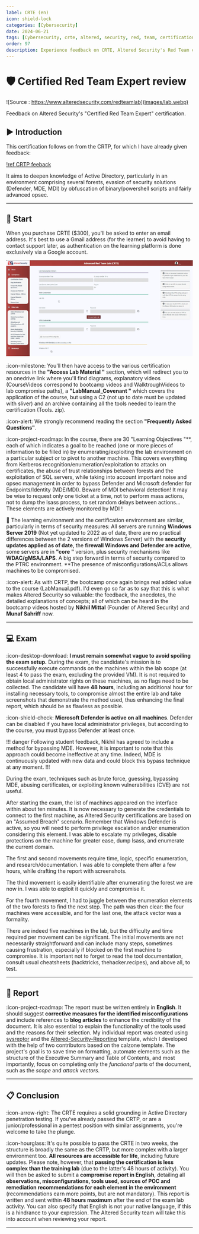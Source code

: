 ```yaml
---
label: CRTE (en)
icon: shield-lock
categories: [Cybersecurity]
date: 2024-06-21
tags: [Cybersecurity, crte, altered, security, red, team, certification]
order: 97
description: Experience feedback on CRTE, Altered Security's Red Team certification in an Active Directory environment.
---
```


# 🛡️ Certified Red Team Expert review

![Source : https://www.alteredsecurity.com/redteamlab](images/lab.webp)

Feedback on Altered Security's "Certified Red Team Expert" certification.

## ▶️ Introduction

This certification follows on from the CRTP, for which I have already given feedback:

[!ref CRTP feeback](https://docs.contactit.fr/certifications/crtp/en/)

It aims to deepen knowledge of Active Directory, particularly in an environment comprising several forests, evasion of security solutions (Defender, MDE, MDI) by obfuscation of binary/powershell scripts and fairly advanced opsec.

---

## 📕 Start

When you purchase CRTE ($300), you'll be asked to enter an email address. It's best to use a Gmail address (for the learner) to avoid having to contact support later, as authentication on the learning platform is done exclusively via a Google account.  

![Altered Security learning platform interface](images/interface.webp)

:icon-milestone: You'll then have access to the various certification resources in the **"Access Lab Material "** section, which will redirect you to an onedrive link where you'll find diagrams, explanatory videos (CourseVideos correspond to bootcamp videos and WalktroughVideos to lab compromise paths), a **"LabManual_Covenant "** which covers the application of the course, but using a C2 (not up to date must be updated with sliver) and an archive containing all the tools needed to learn the certification (Tools. zip).  

:icon-alert: We strongly recommend reading the section **"Frequently Asked Questions"**.  

:icon-project-roadmap: In the course, there are 30 "Learning Objectives "**, each of which indicates a goal to be reached (one or more pieces of information to be filled in) by enumerating/exploiting the lab environment on a particular subject or to pivot to another machine. This covers everything from Kerberos recognition/enumeration/exploitation to attacks on certificates, the abuse of trust relationships between forests and the exploitation of SQL servers, while taking into account important noise and opsec management in order to bypass Defender and Microsoft defender for Endpoints/Identity (MDE/MDI). Beware of MDI behavioral detection! It may be wise to request only one ticket at a time, not to perform mass actions, not to dump the lsass process, to set random delays between actions... These elements are actively monitored by MDI !  

📍 The learning environment and the certification environment are similar, particularly in terms of security measures:
All servers are running **Windows Server 2019** (Not yet updated to 2022 as of date, there are no practical differences between the 2 versions of Windows Server) with the **security updates applied as of date**, the **firewall Windows and Defender are active**, some servers are in **"core "** version, plus security mechanisms like **WDAC/gMSA/LAPS**. A big step forward in terms of security compared to the PTRC environment. **The presence of misconfigurations/ACLs allows machines to be compromised.  

:icon-alert: As with CRTP, the bootcamp once again brings real added value to the course (LabManual.pdf). I'd even go so far as to say that this is what makes Altered Security so valuable: the feedback, the anecdotes, the detailed explanations of concepts; all of which can be heard in the bootcamp videos hosted by **Nikhil Mittal** (Founder of Altered Security) and **Munaf Sahriff** now.

---

## 💻 Exam

:icon-desktop-download: **I must remain somewhat vague to avoid spoiling the exam setup.** During the exam, the candidate's mission is to successfully execute commands on the machines within the lab scope (at least 4 to pass the exam, excluding the provided VM). It is not required to obtain local administrator rights on these machines, as no flags need to be collected. The candidate will have **48 hours**, including an additional hour for installing necessary tools, to compromise almost the entire lab and take screenshots that demonstrate the method used, thus enhancing the final report, which should be as flawless as possible.  

:icon-shield-check: **Microsoft Defender is active on all machines**. Defender can be disabled if you have local administrator privileges, but according to the course, you must bypass Defender at least once.

!!! danger
Following student feedback, Nikhil has agreed to include a method for bypassing MDE. However, it is important to note that this approach could become ineffective at any time. Indeed, MDE is continuously updated with new data and could block this bypass technique at any moment.
!!!

During the exam, techniques such as brute force, guessing, bypassing MDE, abusing certificates, or exploiting known vulnerabilities (CVE) are not useful.

After starting the exam, the list of machines appeared on the interface within about ten minutes. It is now necessary to generate the credentials to connect to the first machine, as Altered Security certifications are based on an "Assumed Breach" scenario. Remember that Windows Defender is active, so you will need to perform privilege escalation and/or enumeration considering this element. I was able to escalate my privileges, disable protections on the machine for greater ease, dump lsass, and enumerate the current domain.

The first and second movements require time, logic, specific enumeration, and research/documentation. I was able to complete them after a few hours, while drafting the report with screenshots.

The third movement is easily identifiable after enumerating the forest we are now in. I was able to exploit it quickly and compromise it.

For the fourth movement, I had to juggle between the enumeration elements of the two forests to find the next step. The path was then clear: the four machines were accessible, and for the last one, the attack vector was a formality.

There are indeed five machines in the lab, but the difficulty and time required per movement can be significant. The initial movements are not necessarily straightforward and can include many steps, sometimes causing frustration, especially if blocked on the first machine to compromise. It is important not to forget to read the tool documentation, consult usual cheatsheets (hacktricks, thehacker.recipes), and above all, to test.

---

## 📖 Report

:icon-project-roadmap: The report must be written entirely in **English**. It should suggest **corrective measures for the identified misconfigurations** and include references to **blog articles** to enhance the credibility of the document. It is also essential to explain the functionality of the tools used and the reasons for their selection. My individual report was created using [sysreptor](https://github.com/Syslifters/sysreptor) and the [Altered-Security-Reporting](https://github.com/didntchooseaname/Altered-Security-Reporting) template, which I developed with the help of two contributors based on the calzone template. The project's goal is to save time on formatting, automate elements such as the structure of the Executive Summary and Table of Contents, and most importantly, focus on completing only the *functional* parts of the document, such as the *scope* and *attack vectors*.

---

## 📋 Conclusion

:icon-arrow-right: The CRTE requires a solid grounding in Active Directory penetration testing. If you've already passed the CRTP, or are a junior/professional in a pentest position with similar assignments, you're welcome to take the plunge.  

:icon-hourglass: It's quite possible to pass the CRTE in two weeks, the structure is broadly the same as the CRTP, but more complex with a larger environment too. **All resources are accessible for life**, including future updates. Please note, however, that **passing the certification is less complex than the training lab** (due to the latter's 48 hours of activity). You will then be asked to submit a **compromise report in English**, detailing all **observations, misconfigurations, tools used, sources of POC and remediation recommendations for each element in the environment** (recommendations earn more points, but are not mandatory). This report is written and sent within **48 hours maximum** after the end of the exam lab activity. You can also specify that English is not your native language, if this is a hindrance to your expression. The Altered Security team will take this into account when reviewing your report.

---